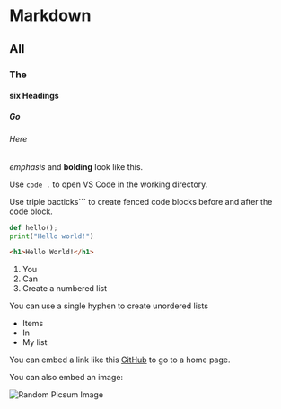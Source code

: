 # Markdown
## All
### The
#### six Headings
##### Go
###### Here

_emphasis_ and **bolding** look like this.

Use  `code .` to open VS Code in the working directory.

Use triple bacticks``` to create fenced code blocks before and after the code block.

```py
def hello();
print("Hello world!")
```

```html
<h1>Hello World!</h1>
```

1. You
2. Can
3. Create a numbered list

You can use a single hyphen to create unordered lists

- Items
- In
- My list

You can embed a link like this [GitHub](https://github.com/) to go to a home page.

You can also embed an image:

![Random Picsum Image](https://picsum.photos/200)

